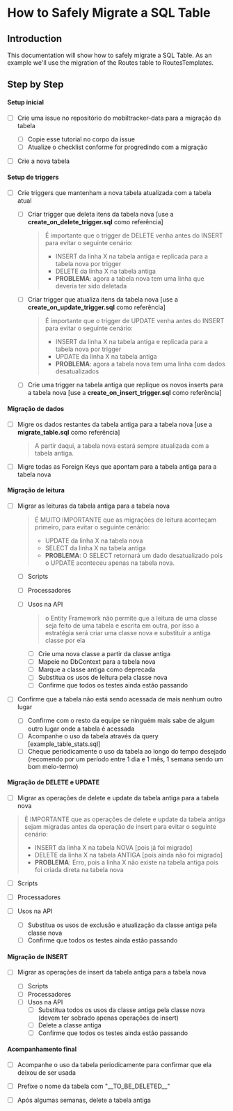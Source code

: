 # How to Safely Migrate a SQL Table

## Introduction

This documentation will show how to safely migrate a SQL Table. As an example we'll use the migration of the Routes table to RoutesTemplates.

## Step by Step

#### Setup inicial

- [ ] Crie uma issue no repositório do mobiltracker-data para a migração da tabela

  - [ ] Copie esse tutorial no corpo da issue
  - [ ] Atualize o checklist conforme for progredindo com a migração

- [ ] Crie a nova tabela

#### Setup de triggers

- [ ] Crie triggers que mantenham a nova tabela atualizada com a tabela atual

  - [ ] Criar trigger que deleta itens da tabela nova [use a **create_on_delete_trigger.sql** como referência]

    > É importante que o trigger de DELETE venha antes do INSERT para evitar o seguinte cenário:
    >
    > - INSERT da linha X na tabela antiga e replicada para a tabela nova por trigger
    > - DELETE da linha X na tabela antiga
    > - **PROBLEMA**: agora a tabela nova tem uma linha que deveria ter sido deletada

  - [ ] Criar trigger que atualiza itens da tabela nova [use a **create_on_update_trigger.sql** como referência]

    > É importante que o trigger de UPDATE venha antes do INSERT para evitar o seguinte cenário:
    >
    > - INSERT da linha X na tabela antiga e replicada para a tabela nova por trigger
    > - UPDATE da linha X na tabela antiga
    > - **PROBLEMA**: agora a tabela nova tem uma linha com dados desatualizados

  - [ ] Crie uma trigger na tabela antiga que replique os novos inserts para a tabela nova [use a **create_on_insert_trigger.sql** como referência]

#### Migração de dados

- [ ] Migre os dados restantes da tabela antiga para a tabela nova [use a **migrate_table.sql** como referência]

  > A partir daqui, a tabela nova estará sempre atualizada com a tabela antiga.

- [ ] Migre todas as Foreign Keys que apontam para a tabela antiga para a tabela nova

#### Migração de leitura

- [ ] Migrar as leituras da tabela antiga para a tabela nova

  > É MUITO IMPORTANTE que as migrações de leitura aconteçam primeiro, para evitar o seguinte cenário:
  >
  > - UPDATE da linha X na tabela nova
  > - SELECT da linha X na tabela antiga
  > - **PROBLEMA**: O SELECT retornará um dado desatualizado pois o UPDATE aconteceu apenas na tabela nova.

  - [ ] Scripts
  - [ ] Processadores
  - [ ] Usos na API

    > o Entity Framework não permite que a leitura de uma classe seja feito de uma tabela e escrita em outra, por isso a estratégia será criar uma classe nova e substituir a antiga classe por ela

    - [ ] Crie uma nova classe a partir da classe antiga
    - [ ] Mapeie no DbContext para a tabela nova
    - [ ] Marque a classe antiga como deprecada
    - [ ] Substitua os usos de leitura pela classe nova
    - [ ] Confirme que todos os testes ainda estão passando

- [ ] Confirme que a tabela não está sendo acessada de mais nenhum outro lugar

  - [ ] Confirme com o resto da equipe se ninguém mais sabe de algum outro lugar onde a tabela é acessada
  - [ ] Acompanhe o uso da tabela através da query [example_table_stats.sql]
  - [ ] Cheque periodicamente o uso da tabela ao longo do tempo desejado (recomendo por um período entre 1 dia e 1 mês, 1 semana sendo um bom meio-termo)

#### Migração de DELETE e UPDATE

- [ ] Migrar as operações de delete e update da tabela antiga para a tabela nova

> É IMPORTANTE que as operações de delete e update da tabela antiga sejam migradas antes da operação de insert para evitar o seguinte cenário:
>
> - INSERT da linha X na tabela NOVA [pois já foi migrado]
> - DELETE da linha X na tabela ANTIGA [pois ainda não foi migrado]
> - **PROBLEMA**: Erro, pois a linha X não existe na tabela antiga pois foi criada direta na tabela nova

- [ ] Scripts
- [ ] Processadores
- [ ] Usos na API

  - [ ] Substitua os usos de exclusão e atualização da classe antiga pela classe nova
  - [ ] Confirme que todos os testes ainda estão passando

#### Migração de INSERT

- [ ] Migrar as operações de insert da tabela antiga para a tabela nova

  - [ ] Scripts
  - [ ] Processadores
  - [ ] Usos na API
    - [ ] Substitua todos os usos da classe antiga pela classe nova (devem ter sobrado apenas operações de insert)
    - [ ] Delete a classe antiga
    - [ ] Confirme que todos os testes ainda estão passando

#### Acompanhamento final

- [ ] Acompanhe o uso da tabela periodicamente para confirmar que ela deixou de ser usada

- [ ] Prefixe o nome da tabela com "\_\_TO_BE_DELETED\_\_"

- [ ] Após algumas semanas, delete a tabela antiga
